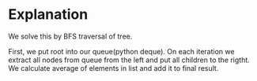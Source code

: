 # Explanation

We solve this by BFS traversal of tree.

First, we put root into our queue(python deque).
On each iteration we extract all nodes from queue from the left and put all children to the rigtht.
We calculate average of elements in list and add it to final result.

